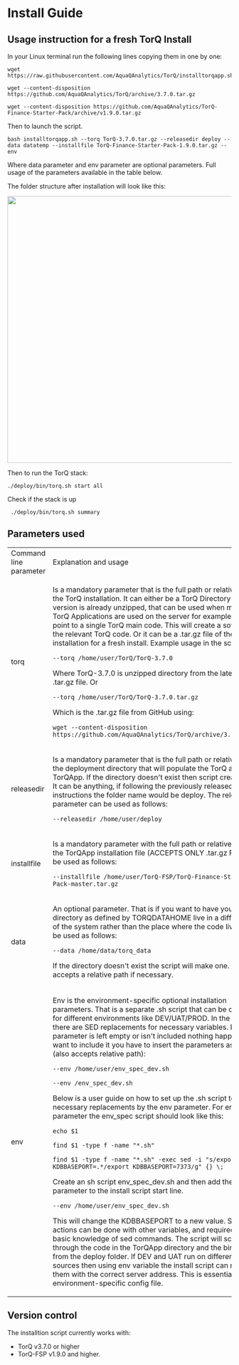 Install Guide
===============

## Usage instruction for a fresh TorQ Install


In your Linux terminal run the following lines copying them in one by one:

    wget https://raw.githubusercontent.com/AquaQAnalytics/TorQ/installtorqapp.sh

    wget --content-disposition https://github.com/AquaQAnalytics/TorQ/archive/3.7.0.tar.gz

    wget --content-disposition https://github.com/AquaQAnalytics/TorQ-Finance-Starter-Pack/archive/v1.9.0.tar.gz

Then to launch the script.

    bash installtorqapp.sh --torq TorQ-3.7.0.tar.gz --releasedir deploy --data datatemp --installfile TorQ-Finance-Starter-Pack-1.9.0.tar.gz --env 

Where data parameter and env parameter are optional parameters.
Full usage of the parameters available in the table below.

The folder structure after installation will look like this:

<center><img src="../graphics/Installscript_folder_structure.png" width="600"></center>

Then to run the TorQ stack:

    ./deploy/bin/torq.sh start all

Check if the stack is up 

     ./deploy/bin/torq.sh summary


## Parameters used

<table>
<tr>
<td> Command line parameter </td> <td> Explanation and usage </td>
</tr>
<tr>
<td> torq </td>
<td>


Is a mandatory parameter that is the full path or relative path to the TorQ installation. It can either be a TorQ Directory where the version is already unzipped, that can be used when multiple TorQ Applications are used on the server for example and all point to a single TorQ main code. This will create a softlink to the relevant TorQ code. Or it can be a .tar.gz file of the TorQ installation for a fresh install. 
Example usage in the script:

`--torq /home/user/TorQ/TorQ-3.7.0`

Where TorQ-3.7.0 is unzipped directory from the latest release .tar.gz file. Or

`--torq /home/user/TorQ/TorQ-3.7.0.tar.gz` 

Which is the .tar.gz file from GitHub using:

`wget --content-disposition https://github.com/AquaQAnalytics/TorQ/archive/3.7.0.tar.gz`


</td>
</tr>
<tr>
<td> releasedir </td>
<td>

Is a mandatory parameter that is the full path or relative path to the deployment directory that will populate the TorQ and TorQApp. 
If the directory doesn't exist then script creates one.
It can be anything, if following the previously released instructions the folder name would be deploy.
The releasedir parameter can be used as follows:

`--releasedir /home/user/deploy`

</td>
<tr>
<td> installfile </td>
<td>

Is a mandatory parameter with the full path or relative path to the TorQApp installation file (ACCEPTS ONLY .tar.gz FILE). 
Can be used as follows:

`--installfile /home/user/TorQ-FSP/TorQ-Finance-Starter-Pack-master.tar.gz`

</td>
</tr>
<tr>
<td> data </td>
<td>

An optional parameter. That is if you want to have your data directory as defined by TORQDATAHOME live in a different part of the system rather than the place where the code lives. Can be used as follows:

`--data /home/data/torq_data`

If the directory doesn't exist the script will make one. Also accepts a relative path if necessary. 

</td>
</tr>
<tr>
<td> env </td>
<td>

Env is the environment-specific optional installation parameters. That is a separate .sh script that can be configured for different environments like DEV/UAT/PROD. In the script, there are SED replacements for necessary variables. If this parameter is left empty or isn't included nothing happens. If you want to include it you have to insert the parameters as follows (also accepts relative path):

`--env /home/user/env_spec_dev.sh` 

`--env /env_spec_dev.sh`

Below is a user guide on how to set up the .sh script to have necessary replacements by the env parameter.
For env parameter the env_spec script should look like this:

`echo $1`

`find $1 -type f -name "*.sh"`

`find $1 -type f -name "*.sh" -exec sed -i "s/export KDBBASEPORT=.*/export KDBBASEPORT=7373/g" {} \;`

Create an sh script env_spec_dev.sh and then add the parameter to the install script start line. 

`--env /home/user/env_spec_dev.sh`

This will change the KDBBASEPORT to a new value.
Similar actions can be done with other variables, and required user basic knowledge of sed commands.
The script will scan through the code in the TorQApp directory and the 
bin directory from the deploy folder. 
If DEV and UAT run on different data sources then using env variable the install script can replace them with the correct server address.
This is essentially the environment-specific config file.

</td>

</tr>
</table>

## Version control

The installtion script currently works with:
- TorQ v3.7.0 or higher
- TorQ-FSP v1.9.0 and higher. 






